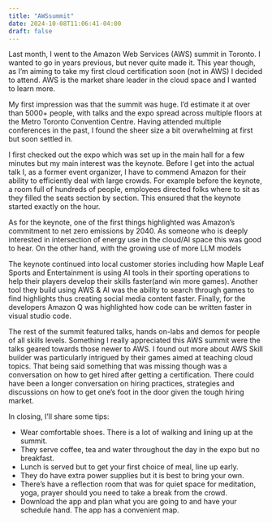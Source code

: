 ```yaml
---
title: "AWSsummit"
date: 2024-10-08T11:06:41-04:00
draft: false
---
```


Last month, I went to the Amazon Web Services (AWS) summit in Toronto. I wanted to go in years previous, but never quite made it. This year though, as I’m aiming to take my first cloud certification soon (not in AWS) I decided to attend. AWS is the market share leader in the cloud space and I wanted to learn more.

My first impression was that the summit was huge. I’d estimate it at over than 5000+ people, with talks and the expo spread across multiple floors at the Metro Toronto Convention Centre. Having attended multiple conferences in the past, I found the sheer size a bit overwhelming at first but soon settled in. 

I first checked out the expo which was set up in the main hall for a few minutes but my main interest was the keynote. Before I get into the actual talk I, as a former event organizer, I have to commend Amazon for their ability to efficiently deal with large crowds. For example before the keynote, a room full of hundreds of people, employees directed folks where to sit as they filled the seats section by section. This ensured that the keynote started exactly on the hour. 

As for the keynote, one of the first things highlighted was Amazon’s commitment to net zero emissions by 2040. As someone who is deeply interested in intersection of energy use in the cloud/AI space this was good to hear. On the other hand, with the growing use of more LLM models 

The keynote continued into local customer stories including how Maple Leaf Sports and Entertainment is using AI tools in their sporting operations to help their players develop their skills faster(and win more games). Another tool they build using AWS & AI was the ability to search through games to find highlights thus creating social media content faster. Finally, for the developers Amazon Q was highlighted how code can be written faster in visual studio code. 

The rest of the summit featured talks, hands on-labs and demos for people of all skills levels. Something I really appreciated this AWS summit were the talks geared towards those newer to AWS. I found out more about AWS Skill builder was particularly intrigued by their games aimed at teaching cloud topics. That being said something that was missing though was a conversation on how to get hired after getting a certification. There could have been a longer conversation on hiring practices, strategies and discussions on how to get one’s foot in the door given the tough hiring market. 

In closing, I’ll share some tips:
<ul>
<li> Wear comfortable shoes. There is a lot of walking and lining up at the summit. </li>
<li> They serve coffee, tea and water throughout the day in the expo but no breakfast. </li>
<li> Lunch is served but to get your first choice of meal, line up early. </li>
<li> They do have extra power supplies but it is best to bring your own. </li>
<li>There’s have a reflection room that was for quiet space for meditation, yoga, prayer should you need to take a break from the crowd. </li>
<li>Download the app and plan what you are going to and have your schedule hand. The app has a convenient map. </li> 
</ul>